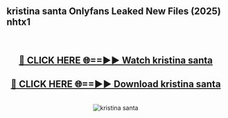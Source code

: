 <h2>kristina santa Onlyfans Leaked New Files (2025) nhtx1</h2>
<br>
<div align="center">
<h2><a href="https://mediafiles.top/kristina_santa&ref=git" rel="nofollow">🔴 CLICK HERE 🌐==►► Watch kristina santa</a></h2>
<h2><a href="https://mediafiles.top/kristina_santa&ref=git" rel="nofollow">🔴 CLICK HERE 🌐==►► Download kristina santa</a></h2>
<br>
<a href="https://mediafiles.top/kristina_santa&ref=git" rel="nofollow" data-target="animated-image.originalLink"><img src="https://i.ibb.co.com/xMMVF88/686577567.gif" alt="kristina santa" style="max-width: 100%; display: inline-block;" data-target="animated-image.originalImage"></a>
</div>
<br>
<br>